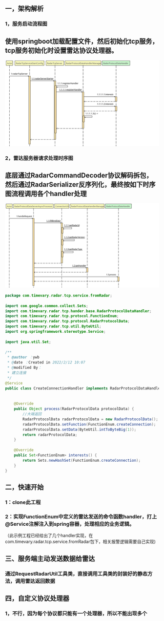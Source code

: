 ## 一，架构解析 

### 1，服务启动流程图
## 使用springboot加载配置文件，然后初始化tcp服务，tcp服务初始化时设置雷达协议处理器。
![](img/server_start.svg)

### 2，雷达服务器请求处理时序图
## 底层通过RadarCommandDecoder协议解码拆包，然后通过RadarSerializer反序列化，最终按如下时序图流程调用各个handler处理
![img.png](img/process_request.svg)

```java
package com.timevary.radar.tcp.service.fromRadar;

import com.google.common.collect.Sets;
import com.timevary.radar.tcp.hander.base.RadarProtocolDataHandler;
import com.timevary.radar.tcp.protocol.FunctionEnum;
import com.timevary.radar.tcp.protocol.RadarProtocolData;
import com.timevary.radar.tcp.util.ByteUtil;
import org.springframework.stereotype.Service;

import java.util.Set;

/**
 * @author ：ywb
 * @date ：Created in 2022/2/12 10:07
 * @modified By：
 * 建立连接
 */
@Service
public class CreateConnectionHandler implements RadarProtocolDataHandler {


    @Override
    public Object process(RadarProtocolData protocolData) {
        //大端返回
        RadarProtocolData radarProtocolData = new RadarProtocolData();
        radarProtocolData.setFunction(FunctionEnum.createConnection);
        radarProtocolData.setData(ByteUtil.intToByteBig(1));
        return radarProtocolData;
    }

    @Override
    public Set<FunctionEnum> interests() {
        return Sets.newHashSet(FunctionEnum.createConnection);
    }
}

```

## 二，快速开始

### 1：clone此工程
### 2：实现FunctionEnum中定义的雷达发送的命令函数handler，打上@Service注解注入到spring容器，处理相应的业务逻辑。
（此示例工程已经给出了几个handler实现，在com.timevary.radar.tcp.service.fromRadar包下，相关报警逻辑需要自己实现)


## 三、服务端主动发送数据给雷达
### 通过RequestRadarUtil工具类，直接调用工具类的封装好的静态方法，调用雷达返回数据

## 四，自定义协议处理器

### 1，不行，因为每个协议都只能有一个处理器，所以不能出现多个 

